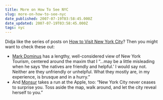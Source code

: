 ```yaml
---
title: More on How To See NYC
slug: more-on-how-to-see-nyc
date_published: 2007-07-19T03:58:45.000Z
date_updated: 2007-07-19T03:58:45.000Z
tags: nyc
---
```


Didja like the series of posts on [How to Visit New York City](http://www.dashes.com/tag/howtonyc)? Then you might want to check these out:

- [Mark Dominus](http://blog.plover.com/food/nyc.html) has a lengthy, well-considered view of New York Tourism, centered around the maxim that I “…may be a little misleading when he says ‘the natives are friendly and helpful.’ I would say not. Neither are they unfriendly or unhelpful. What they mostly are, in my experience, is brusque and in a hurry.”
- And [Monsur](http://www.xanga.com/monsur/603835596/i-heart-ny.html) takes a run at the Apple, too: “New York City never ceases to surprise you. Toss aside the map, walk around, and let the city reveal herself to you.”
